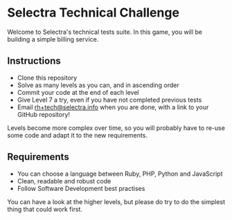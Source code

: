 # Selectra Technical Challenge

Welcome to Selectra's technical tests suite. In this game, you will be building a simple billing service.

## Instructions

- Clone this repository
- Solve as many levels as you can, and in ascending order
- Commit your code at the end of each level
- Give Level 7 a try, even if you have not completed previous tests
- Email rh+tech@selectra.info when you are done, with a link to your GitHub repository!

Levels become more complex over time, so you will probably have to re-use some code and adapt it to the new requirements.

## Requirements

- You can choose a language between Ruby, PHP, Python and JavaScript
- Clean, readable and robust code
- Follow Software Development best practises

You can have a look at the higher levels, but please do try to do the simplest thing that could work first.

